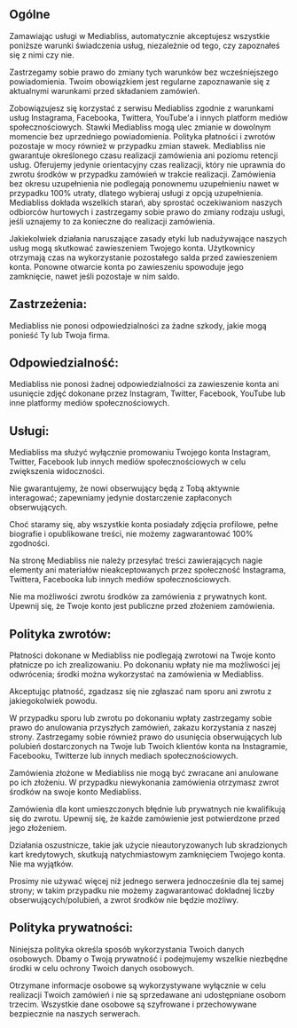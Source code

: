 ## Ogólne
Zamawiając usługi w Mediabliss, automatycznie akceptujesz wszystkie poniższe warunki świadczenia usług, niezależnie od tego, czy zapoznałeś się z nimi czy nie.

Zastrzegamy sobie prawo do zmiany tych warunków bez wcześniejszego powiadomienia. Twoim obowiązkiem jest regularne zapoznawanie się z aktualnymi warunkami przed składaniem zamówień.

Zobowiązujesz się korzystać z serwisu Mediabliss zgodnie z warunkami usług Instagrama, Facebooka, Twittera, YouTube'a i innych platform mediów społecznościowych. Stawki Mediabliss mogą ulec zmianie w dowolnym momencie bez uprzedniego powiadomienia. Polityka płatności i zwrotów pozostaje w mocy również w przypadku zmian stawek. Mediabliss nie gwarantuje określonego czasu realizacji zamówienia ani poziomu retencji usług. Oferujemy jedynie orientacyjny czas realizacji, który nie uprawnia do zwrotu środków w przypadku zamówień w trakcie realizacji. Zamówienia bez okresu uzupełnienia nie podlegają ponownemu uzupełnieniu nawet w przypadku 100% utraty, dlatego wybieraj usługi z opcją uzupełnienia. Mediabliss dokłada wszelkich starań, aby sprostać oczekiwaniom naszych odbiorców hurtowych i zastrzegamy sobie prawo do zmiany rodzaju usługi, jeśli uznajemy to za konieczne do realizacji zamówienia.

Jakiekolwiek działania naruszające zasady etyki lub nadużywające naszych usług mogą skutkować zawieszeniem Twojego konta. Użytkownicy otrzymają czas na wykorzystanie pozostałego salda przed zawieszeniem konta. Ponowne otwarcie konta po zawieszeniu spowoduje jego zamknięcie, nawet jeśli pozostaje w nim saldo.

## Zastrzeżenia:
Mediabliss nie ponosi odpowiedzialności za żadne szkody, jakie mogą ponieść Ty lub Twoja firma.

## Odpowiedzialność:
Mediabliss nie ponosi żadnej odpowiedzialności za zawieszenie konta ani usunięcie zdjęć dokonane przez Instagram, Twitter, Facebook, YouTube lub inne platformy mediów społecznościowych.

## Usługi:
Mediabliss ma służyć wyłącznie promowaniu Twojego konta Instagram, Twitter, Facebook lub innych mediów społecznościowych w celu zwiększenia widoczności.

Nie gwarantujemy, że nowi obserwujący będą z Tobą aktywnie interagować; zapewniamy jedynie dostarczenie zapłaconych obserwujących.

Choć staramy się, aby wszystkie konta posiadały zdjęcia profilowe, pełne biografie i opublikowane treści, nie możemy zagwarantować 100% zgodności.

Na stronę Mediabliss nie należy przesyłać treści zawierających nagie elementy ani materiałów nieakceptowanych przez społeczność Instagrama, Twittera, Facebooka lub innych mediów społecznościowych.

Nie ma możliwości zwrotu środków za zamówienia z prywatnych kont. Upewnij się, że Twoje konto jest publiczne przed złożeniem zamówienia.

## Polityka zwrotów:
Płatności dokonane w Mediabliss nie podlegają zwrotowi na Twoje konto płatnicze po ich zrealizowaniu. Po dokonaniu wpłaty nie ma możliwości jej odwrócenia; środki można wykorzystać na zamówienia w Mediabliss.

Akceptując płatność, zgadzasz się nie zgłaszać nam sporu ani zwrotu z jakiegokolwiek powodu.

W przypadku sporu lub zwrotu po dokonaniu wpłaty zastrzegamy sobie prawo do anulowania przyszłych zamówień, zakazu korzystania z naszej strony. Zastrzegamy sobie również prawo do usunięcia obserwujących lub polubień dostarczonych na Twoje lub Twoich klientów konta na Instagramie, Facebooku, Twitterze lub innych mediach społecznościowych.

Zamówienia złożone w Mediabliss nie mogą być zwracane ani anulowane po ich złożeniu. W przypadku niewykonania zamówienia otrzymasz zwrot środków na swoje konto Mediabliss.

Zamówienia dla kont umieszczonych błędnie lub prywatnych nie kwalifikują się do zwrotu. Upewnij się, że każde zamówienie jest potwierdzone przed jego złożeniem.

Działania oszustnicze, takie jak użycie nieautoryzowanych lub skradzionych kart kredytowych, skutkują natychmiastowym zamknięciem Twojego konta. Nie ma wyjątków.

Prosimy nie używać więcej niż jednego serwera jednocześnie dla tej samej strony; w takim przypadku nie możemy zagwarantować dokładnej liczby obserwujących/polubień, a zwrot środków nie będzie możliwy.

## Polityka prywatności:
Niniejsza polityka określa sposób wykorzystania Twoich danych osobowych. Dbamy o Twoją prywatność i podejmujemy wszelkie niezbędne środki w celu ochrony Twoich danych osobowych.

Otrzymane informacje osobowe są wykorzystywane wyłącznie w celu realizacji Twoich zamówień i nie są sprzedawane ani udostępniane osobom trzecim. Wszystkie dane osobowe są szyfrowane i przechowywane bezpiecznie na naszych serwerach.
